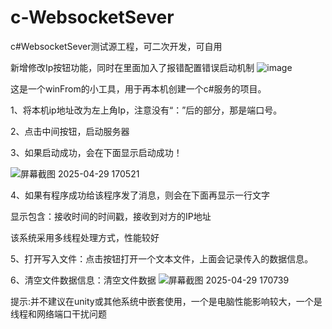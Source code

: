 # c-WebsocketSever
c#WebsocketSever测试源工程，可二次开发，可自用
​

新增修改Ip按钮功能，同时在里面加入了报错配置错误启动机制
![image](https://github.com/user-attachments/assets/12428067-e42a-4414-b0a5-ce6ef32414da)


这是一个winFrom的小工具，用于再本机创建一个c#服务的项目。

1、将本机ip地址改为左上角Ip，注意没有“：”后的部分，那是端口号。

2、点击中间按钮，启动服务器

3、如果启动成功，会在下面显示启动成功！

​​![屏幕截图 2025-04-29 170521](https://github.com/user-attachments/assets/67f29c27-a44b-4b16-9dfd-6f8a7938ec72)


4、如果有程序成功给该程序发了消息，则会在下面再显示一行文字

显示包含：接收时间的时间戳，接收到对方的IP地址

该系统采用多线程处理方式，性能较好

5、打开写入文件：点击按钮打开一个文本文件，上面会记录传入的数据信息。

6、清空文件数据信息：清空文件数据
![屏幕截图 2025-04-29 170739](https://github.com/user-attachments/assets/fa917f21-f13e-42e6-8293-6463e0c0b22a)

提示:并不建议在unity或其他系统中嵌套使用，一个是电脑性能影响较大，一个是线程和网络端口干扰问题

​

